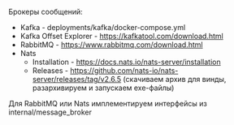 Брокеры сообщений:

- Kafka - deployments/kafka/docker-compose.yml
- Kafka Offset Explorer - https://kafkatool.com/download.html
- RabbitMQ - https://www.rabbitmq.com/download.html
- Nats
  - Installation - https://docs.nats.io/nats-server/installation
  - Releases - https://github.com/nats-io/nats-server/releases/tag/v2.6.5 (скачиваем архив для винды, разархивируем и запускаем exe-файлы)

Для RabbitMQ или Nats имплементируем интерфейсы из internal/message_broker